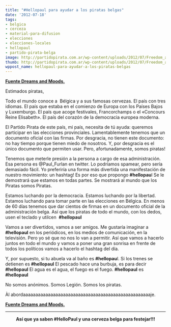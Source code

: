```yaml
---
title: "#Hellopaul para ayudar a los piratas belgas"
date: '2012-07-18'
tags:
- belgica
- cerceza
- material-para-difusion
- elecciones
- elecciones-locales
- hellopaul
- partido-pirata-belga
image: http://partidopirata.com.ar/wp-content/uploads/2012/07/Freedom_and_free_beer.artikel.gif
thumb: http://partidopirata.com.ar/wp-content/uploads/2012/07/Freedom_and_free_beer.artikel-150x150.gif
wppost_name: hellopaul-para-ayudar-a-los-piratas-belgas
---
```


<strong><a href="http://dreamsandmoods.blogspot.be/2012/07/hellopaul.html" target="_blank">Fuente Dreams and Moods.</a></strong>

Estimados piratas,

Todo el mundo conoce a  Bélgica y a sus famosas cervezas. El país con tres idiomas. El país que estaba en el comienzo de Europa con los Países Bajos y Luxemburgo. El país que acoge festivales, Francorchamps o el «Concours Reine Elisabeth». El país del corazón de la democracia europea moderna.

El Partido Pirata de este país, mi país, necesita de tú ayuda: queremos participar en las elecciones provinciales. Lamentablemente tenemos que un documento oficial con las firmas. Por desgracia, no tienen este documento: no hay tiempo porque tienen miedo de nosotros. Y, por desgracia es el único documento que permiten usar. Pero, afortunadamente, somos piratas!

Tenemos que meterle presión a la persona a cargo de esa administración. Esa persona es @Paul_Furlan en twitter. Lo podríamos spamear, pero sería demasiado fácil. Yo preferiría una forma más divertida una manifestación de nuestro movimiento: un hashtag! Es por eso que propongo <strong>#hellopau</strong>l Se le demostrará que estamos en todas partes. Se mostrará al mundo que los Piratas somos Piratas.

Estamos luchando por la democracia. Estamos luchando por la libertad. Estamos luchando para tomar parte en las elecciones en Bélgica. En menos de 60 días tenemos que dar cientos de firmas en un documento oficial de la administración belga. Así que los piratas de todo el mundo, con los dedos, usen el teclado y utilcen  <strong>#hellopaul</strong>

Vamos a ser divertidos, vamos a ser amigos. Me gustaría imaginar a <strong>#hellopaul</strong> en los periódicos, en los medios de comunicación, en la televisión. Pero yo sé que no nos lo van a permitir. Así que vamos a hacerlo juntos en todo el mundo y vamos a poner una gran sonrisa en frente de todos los políticos vamos a hacerlo el hashtag del día.

Y, por supuesto, si tu abuela va al baño es <strong>#hellopau</strong>l. Si los trenes se detienen es <strong>#hellopaul</strong> El pescado hace una burbuja, es para decir <strong>#hellopaul</strong> El agua es el agua, el fuego es el fuego. <strong>#hellopaul</strong> es <strong>#hellopaul</strong>

No somos anónimos. Somos Legión. Somos los piratas.

Àl abordaaaaaaaaaaaaaaaaaaaaaaaaaaaaaaaaaaaaaaaaaaaaaaaaaaaje.

<strong><a href="http://dreamsandmoods.blogspot.be/2012/07/hellopaul.html" target="_blank">Fuente Dreams and Moods.</a></strong>

<hr />
<p style="text-align: center;"><strong>Así que ya saben #HelloPaul y una cerveza belga para festejar!!!</strong></p>
